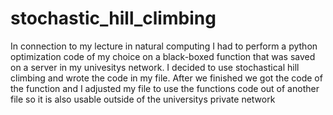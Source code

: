 # stochastic_hill_climbing

In connection to my lecture in natural computing I had to perform a python optimization code of my choice on a black-boxed function that was saved on a server in my univesitys network. I decided to use stochastical hill climbing and wrote the code in my file. After we finished we got the code of the function and I adjusted my file to use the functions code out of another file so it is also usable outside of the universitys private network
